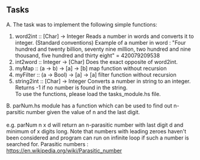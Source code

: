 ## Tasks

A. The task was to implement the following simple functions:
   1. word2int :: [Char] -> Integer
      Reads a number in words and converts it to integer. (Standard conventions)
      Example of a number in word : "Four hundred and twenty billion, seventy nine million, two hundred and nine thousand, five hundred and thirty eight" = 420079209538
   2. int2word :: Integer -> [Char]
      Does the exact opposite of word2int.
   3. myMap :: (a -> b) -> [a] -> [b]
      map function without recursion
   4. myFilter :: (a -> Bool) -> [a] -> [a]
      filter function without recursion
   5. string2int :: [Char] -> Integer
      Converts a number in string to an integer. Returns -1 if no number is found in the string.</br>
   To use the functions, please load the tasks_module.hs file.
   
  B. parNum.hs module has a function which can be used to find out n-parsitic number given the value of n and the last digit.</br></br>
     e.g. parNum n x d will return an n-parasitic number with last digit d and minimum of x digits long. Note that numbers with                            leading zeroes haven't been considered and program can run on infinite loop if such a number is searched for.
Parasitic numbers : https://en.wikipedia.org/wiki/Parasitic_number
